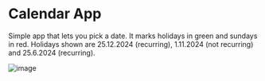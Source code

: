 # Calendar App

Simple app that lets you pick a date. It marks holidays in green and sundays in red. Holidays shown are 25.12.2024 (recurring), 1.11.2024 (not recurring) and 25.6.2024 (recurring).


![image](https://github.com/Dzana-K/calendar-ixtlan/assets/124843892/4e816898-6f11-4cee-b41a-e5ffac203340)

